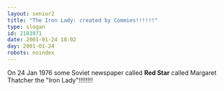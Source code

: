 ```yaml
---
layout: senior2
title: "The Iron Lady: created by Commies!!!!!!"
type: slogan
id: 2103971
date: 2001-01-24 18:02
day: 2001-01-24
robots: noindex
---
```

On 24 Jan 1976 some Soviet newspaper called <b>Red Star</b> called Margaret Thatcher the "Iron Lady"!!!!!!!!
